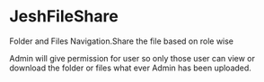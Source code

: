 JeshFileShare
=============

Folder and Files Navigation.Share the file based on role wise

Admin will give permission for user so only those user can view or download the folder or files what ever Admin has been uploaded.
